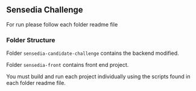 ## Sensedia Challenge

For run please follow each folder readme file

### Folder Structure

Folder `sensedia-candidate-challenge` contains the backend modified.

Folder `sensedia-front` contains front end project.

You must build and run each project individually using the scripts found in each folder readme file.
